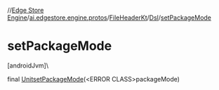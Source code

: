 //[Edge Store Engine](../../../../index.md)/[ai.edgestore.engine.protos](../../index.md)/[FileHeaderKt](../index.md)/[Dsl](index.md)/[setPackageMode](set-package-mode.md)

# setPackageMode

[androidJvm]\

final [Unit](https://kotlinlang.org/api/latest/jvm/stdlib/kotlin/-unit/index.html)[setPackageMode](set-package-mode.md)(&lt;ERROR CLASS&gt;packageMode)
